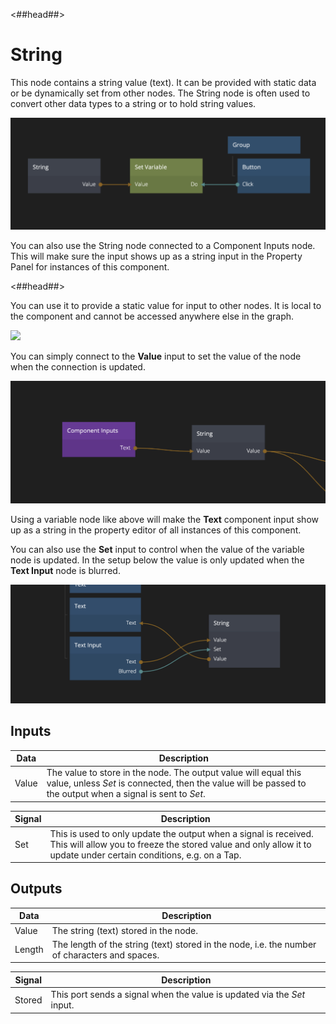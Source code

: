<##head##>

# String

This node contains a <span class="ndl-data">string</span> value (text). It can be provided with static data or be dynamically set from other nodes. The <span class="ndl-node">String</span> node is often used to convert other data types to a <span class="ndl-data">string</span> or to hold string values.

<div class="ndl-image-with-background l">

![](./string_node.png)

</div>

You can also use the String node connected to a <span class="ndl-node">Component Inputs</span> node. This will make sure the input shows up as a <span class="ndl-data">string</span> input in the Property Panel for instances of this component.

<##head##>

You can use it to provide a static value for input to other nodes. It is local to the component and cannot be accessed anywhere else in the graph.

<div class="ndl-image-with-background l">
    <img src="/guides/variables-and-objects/local-string.png"></img>
</div>

You can simply connect to the **Value** input to set the value of the node when the connection is updated.

<div class="ndl-image-with-background l">
    <img src="/nodes/data/string-1.png"></img>
</div>

Using a variable node like above will make the **Text** component input show up as a string in the property editor of all instances of this component.

You can also use the **Set** input to control when the value of the variable node is updated. In the setup below the value is only updated when the **Text Input** node is blurred.

<div class="ndl-image-with-background l">
    <img src="/nodes/data/string-2.png"></img>
</div>

## Inputs

| Data                                | Description                                                                                                                                                                    |
| ----------------------------------- | ------------------------------------------------------------------------------------------------------------------------------------------------------------------------------ |
| <span class="ndl-data">Value</span> | The value to store in the node. The output value will equal this value, unless _Set_ is connected, then the value will be passed to the output when a signal is sent to _Set_. |

| Signal                              | Description                                                                                                                                                                           |
| ----------------------------------- | ------------------------------------------------------------------------------------------------------------------------------------------------------------------------------------- |
| <span class="ndl-signal">Set</span> | This is used to only update the output when a signal is received. This will allow you to freeze the stored value and only allow it to update under certain conditions, e.g. on a Tap. |

## Outputs

| Data                                 | Description                                                                                   |
| ------------------------------------ | --------------------------------------------------------------------------------------------- |
| <span class="ndl-data">Value</span>  | The string (text) stored in the node.                                                         |
| <span class="ndl-data">Length</span> | The length of the string (text) stored in the node, i.e. the number of characters and spaces. |

| Signal                                 | Description                                                             |
| -------------------------------------- | ----------------------------------------------------------------------- |
| <span class="ndl-signal">Stored</span> | This port sends a signal when the value is updated via the _Set_ input. |
